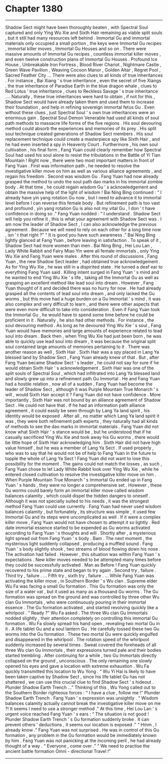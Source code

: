 
# Chapter 1380


---

Shadow Sect might have been thoroughly beaten , with Spectral Soul captured and only Ying Wu Xie and Sixth Hair remaining as viable split souls , but it still had many resources left behind .
Immortal Gu and immortal materials only occupied a small portion , the keys were Immortal Gu recipes , immortal killer moves , Immortal Gu Houses and so on .
There were massive amounts of Immortal Gu recipes , countless immortal killer moves , and even twelve construction plans of Immortal Gu Houses .
Profound Ice House , Unbreakable Iron Fortress , Blood River Chariot , Nightmare Castle , Green Wave Pavilion , Weaving Cocoon Manor , Golden Altar , Regret Pool , Sacred Feather City …
There were also clues to all kinds of true inheritances .
For instance , Bai Xiang ’ s true inheritance , even the secret of five Xiangs , the true inheritance of Paradise Earth in the blue dragon whale , clues to Red Lotus ’ true inheritance , clues to Reckless Savage ’ s true inheritance ….
Naturally , these true inheritances were hard to obtain , if not for this , Shadow Sect would have already taken them and used them to increase their foundation , and help in refining sovereign immortal fetus Gu .
Even without these clues , just Spectral Soul ’ s own true inheritances were an enormous gain .
Spectral Soul Demon Venerable had used all kinds of soul path methods to massacre life forms of the five regions . His soul devouring method could absorb the experiences and memories of its prey . His split soul technique created generations of Shadow Sect members . His soul replacement technique could create a masterpiece spy like Sixth Hair , and he had even inserted a spy in Heavenly Court . Furthermore , his own soul cultivation , his final form , Fang Yuan could clearly remember how Spectral Soul had used his soul alone to resist the tribulations in the Battle of Yi Tian Mountain !
Right now , there were two most important matters in front of Fang Yuan .
First was information path , he needed to resolve the investigative killer move on him as well as various alliance agreements , and regain his freedom .
Second was wisdom Gu . Fang Yuan had now already grasped the method to undo the soul path dao marks in his immortal zombie body . At that time , he could regain wisdom Gu ’ s acknowledgement and obtain the massive help of the light of wisdom !
Bai Ning Bing continued : “ I already have yin yang rotation Gu now , but I need to advance it to immortal level before I can reverse this female body . But refinement path is too vast and profound , yin yang rotation Gu is also not my vital Gu , I don ’ t have confidence in doing so .”
Fang Yuan nodded : “ I understand . Shadow Sect will help you refine it , this is what your agreement with Shadow Sect was . I am now the leader of Shadow Sect , I can also acknowledge the previous agreement . Because we will need to rely on each other for a long time now , isn ’ t that right ?”
“ It is good you have such awareness .” Bai Ning Bing lightly glanced at Fang Yuan , before leaving in satisfaction .
To speak of it , Shadow Sect had more women than men .
Bai Ning Bing , Hei Lou Lan , Lady White Rabbit and Fairy Miao Yin were all female immortals , only Ying Wu Xie and Fang Yuan were males .
After this round of discussions , Fang Yuan , the new Shadow Sect leader , had obtained true acknowledgement .
As for Ying Wu Xie , he was still in a dispirited state .
He turned a deaf ear to everything Fang Yuan said .
Killing intent surged in Fang Yuan ’ s mind and he wanted to end Ying Wu Xie ’ s life , taking all the Immortal Gu as well as grasping an excellent method like lead soul into dream .
However , Fang Yuan thought of it and decided there was no hurry for now .
He had already grasped all the contents of lead soul into dream , and only lacked the Gu worms , but this move had a huge burden on a Gu Immortal ’ s mind , it was also complex and very difficult to learn , and there were other aspects that were even more difficult to take into consideration .
Even if Fang Yuan took the Immortal Gu , he would have to spend some time before he could be proficient in it .
Naturally , he also had other methods .
For instance , the soul devouring method .
As long as he devoured Ying Wu Xie ’ s soul , Fang Yuan would have memories and large amounts of experience related to lead soul into dream .
Back then , when Ying Wu Xie had just been born , he was able to quickly use lead soul into dream , it was because the original split soul contained large amounts of memories pertaining to it .
There was another reason as well , Sixth Hair .
Sixth Hair was a spy placed in Lang Ya blessed land by Shadow Sect , Fang Yuan already knew of that .
But , after Fang Yuan became Shadow Sect ’ s leader , he could not say for sure if he would obtain Sixth Hair ’ s acknowledgement .
Sixth Hair was one of the split souls of Spectral Soul , which had infiltrated into Lang Ya blessed land and slowly grew up into a refinement path Gu Immortal . He and Fang Yuan had a hostile relation , now all of a sudden , Fang Yuan had become the leader of Shadow Sect , although it was Purple Mountain True Monarch ’ s will , would Sixth Hair accept it ?
Fang Yuan did not have confidence .
More importantly , Sixth Hair was not bound by an alliance agreement of Shadow Sect .
He could not have that .
If he had an information path alliance agreement , it could easily be seen through by Lang Ya land spirit , his identity would be exposed .
After all , no matter which Lang Ya land spirit it was , they were both refinement path experts , they naturally had all kinds of methods to see the dao marks in immortal materials .
Fang Yuan did not know what Sixth Hair ’ s stance would be , but he understood that if he casually sacrificed Ying Wu Xie and took away his Gu worms , there would be little hope of Sixth Hair acknowledging him .
Sixth Hair did not have high value himself , but he was a member of Lang Ya Sect . If used properly , who was to say that he would not be of help to Fang Yuan in the future to topple the whole of Lang Ya Sect !
Fang Yuan did not want to lose this possibility for the moment .
The gains could not match the losses , as such , Fang Yuan chose to let Lady White Rabbit look over Ying Wu Xie , while he entered closed cultivation to resolve the investigative killer move on him .
When Purple Mountain True Monarch ’ s Immortal Gu ended up in Fang Yuan ’ s hands , they were no longer a comprehensive set .
However , these Gu worms could barely form an immortal killer move called wisdom balances calamity , which could dispel the hidden dangers to oneself . Although it was not specially suited to his needs , it was the strongest method Fang Yuan could use currently .
Fang Yuan had never used wisdom balances calamity , but fortunately , its structure was simple , it used few Immortal Gu and its steps were uncomplicated as well .
If it were a complex killer move , Fang Yuan would not have chosen to attempt it so lightly .
Red date immortal essence started to be expended as Gu worms activated according to Fang Yuan ’ s thoughts and will .
Shortly after , a mysterious light spread out from Fang Yuan ’ s body .
Bam .
The next moment , the mysterious light suddenly collapsed , producing a muffled sound .
Fang Yuan ’ s body slightly shook , two streams of blood flowing down his nose .
The activation had failed .
However , this situation was within Fang Yuan ’ s expectations .
New killer moves needed to be attempted many times before they could be successfully activated .
Man as Before !
Fang Yuan quickly recovered to his prime state and began to try again .
Second try , failure .
Third try , failure .
…
Fifth try , sixth try , failure .
…
While Fang Yuan was activating the killer move , in Southern Border ’ s Wu clan .
Supreme elder Wu Fa was facing a small Gu formation .
This Gu formation was only the size of a water vat , but it used as many as a thousand Gu worms . The Gu formation was spread on the ground and was controlled by three other Wu clan Gu Immortals , who were continuously pouring in their immortal essence .
The Gu formation activated , and started revolving quickly like a whirlpool .
“ Ready ?” Wu Fa asked .
The three Wu clan Gu Immortals nodded slightly , their attention completely on controlling this immortal Gu formation .
Wu Fa slowly spread his hand open , revealing two mortal Gu in it .
A life tablet Gu and a soul lantern Gu .
He carefully tossed these two Gu worms into the Gu formation .
These two mortal Gu were quickly engulfed and disappeared in the whirlpool .
The rotation speed of the whirlpool suddenly increased by several times .
Sweat covered the foreheads of all three Wu clan Gu Immortals , their expressions turned pale and their bodies started trembling .
After continuing for a while , two Gu Immortals directly collapsed on the ground , unconscious . The only remaining one slowly opened his eyes and gave a location with extreme exhaustion .
Wu Fa quickly transmitted this location to Wu Yong .
“ Wu Yi Hai is likely to have been taken captive by Shadow Sect , since his life tablet Gu has not shattered , we can use this crucial clue to find Shadow Sect ’ s hideout . Plunder Shadow Earth Trench …”
Thinking of this , Wu Yong called out to the Southern Border righteous forces : “ I have a clue , follow me !”
Plunder Shadow Earth Trench .
Fang Yuan ’ s expression was unsightly .
“ Wisdom balances calamity actually cannot break the investigative killer move on me ?! It seems I need to use a stronger method .”
At this time , Hei Lou Lan ’ s urgent voice reached Fang Yuan ’ s ears : “ The situation is not good ! Plunder Shadow Earth Trench ’ s Gu formation suddenly broke . It can prevent others ’ deductions , it seems our location is exposed .”
“ Hmm , I already know .” Fang Yuan was not surprised . He was in control of this Gu formation , any problem in the Gu formation would be immediately known by him .
Fang Yuan was not panicking at the incoming peril , he had already thought of a way .
“ Everyone , come over .”
“ We need to practise the ancient battle formation Omni - directional Travel !”

---

